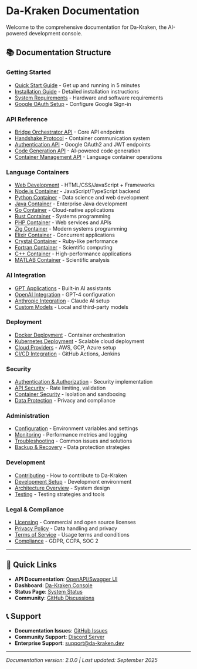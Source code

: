 # Da-Kraken Documentation

Welcome to the comprehensive documentation for Da-Kraken, the AI-powered development console.

## 📚 Documentation Structure

### Getting Started
- [Quick Start Guide](./getting-started/quickstart.md) - Get up and running in 5 minutes
- [Installation Guide](./getting-started/installation.md) - Detailed installation instructions
- [System Requirements](./getting-started/requirements.md) - Hardware and software requirements
- [Google OAuth Setup](./getting-started/google-auth.md) - Configure Google Sign-in

### API Reference
- [Bridge Orchestrator API](./api/bridge-orchestrator.md) - Core API endpoints
- [Handshake Protocol](./api/handshake-protocol.md) - Container communication system
- [Authentication API](./api/authentication.md) - Google OAuth2 and JWT endpoints
- [Code Generation API](./api/code-generation.md) - AI-powered code generation
- [Container Management API](./api/container-management.md) - Language container operations

### Language Containers
- [Web Development](./containers/web-container.md) - HTML/CSS/JavaScript + Frameworks
- [Node.js Container](./containers/nodejs-container.md) - JavaScript/TypeScript backend
- [Python Container](./containers/python-container.md) - Data science and web development
- [Java Container](./containers/java-container.md) - Enterprise Java development
- [Go Container](./containers/go-container.md) - Cloud-native applications
- [Rust Container](./containers/rust-container.md) - Systems programming
- [PHP Container](./containers/php-container.md) - Web services and APIs
- [Zig Container](./containers/zig-container.md) - Modern systems programming
- [Elixir Container](./containers/elixir-container.md) - Concurrent applications
- [Crystal Container](./containers/crystal-container.md) - Ruby-like performance
- [Fortran Container](./containers/fortran-container.md) - Scientific computing
- [C++ Container](./containers/cpp-container.md) - High-performance applications
- [MATLAB Container](./containers/matlab-container.md) - Scientific analysis

### AI Integration
- [GPT Applications](./ai/gpt-applications.md) - Built-in AI assistants
- [OpenAI Integration](./ai/openai-integration.md) - GPT-4 configuration
- [Anthropic Integration](./ai/anthropic-integration.md) - Claude AI setup
- [Custom Models](./ai/custom-models.md) - Local and third-party models

### Deployment
- [Docker Deployment](./deployment/docker.md) - Container orchestration
- [Kubernetes Deployment](./deployment/kubernetes.md) - Scalable cloud deployment
- [Cloud Providers](./deployment/cloud-providers.md) - AWS, GCP, Azure setup
- [CI/CD Integration](./deployment/cicd.md) - GitHub Actions, Jenkins

### Security
- [Authentication & Authorization](./security/auth.md) - Security implementation
- [API Security](./security/api-security.md) - Rate limiting, validation
- [Container Security](./security/container-security.md) - Isolation and sandboxing
- [Data Protection](./security/data-protection.md) - Privacy and compliance

### Administration
- [Configuration](./admin/configuration.md) - Environment variables and settings
- [Monitoring](./admin/monitoring.md) - Performance metrics and logging
- [Troubleshooting](./admin/troubleshooting.md) - Common issues and solutions
- [Backup & Recovery](./admin/backup-recovery.md) - Data protection strategies

### Development
- [Contributing](./development/contributing.md) - How to contribute to Da-Kraken
- [Development Setup](./development/setup.md) - Development environment
- [Architecture Overview](./development/architecture.md) - System design
- [Testing](./development/testing.md) - Testing strategies and tools

### Legal & Compliance
- [Licensing](./legal/licensing.md) - Commercial and open source licenses
- [Privacy Policy](./legal/privacy.md) - Data handling and privacy
- [Terms of Service](./legal/terms.md) - Usage terms and conditions
- [Compliance](./legal/compliance.md) - GDPR, CCPA, SOC 2

---

## 🔗 Quick Links

- **API Documentation**: [OpenAPI/Swagger UI](http://localhost:4000/docs)
- **Dashboard**: [Da-Kraken Console](http://localhost:3000)
- **Status Page**: [System Status](http://localhost:4000/health)
- **Community**: [GitHub Discussions](https://github.com/IBERMOLINA/Da-Kraken/discussions)

## 📞 Support

- **Documentation Issues**: [GitHub Issues](https://github.com/IBERMOLINA/Da-Kraken/issues)
- **Community Support**: [Discord Server](https://discord.gg/da-kraken)
- **Enterprise Support**: support@da-kraken.dev

---

*Documentation version: 2.0.0 | Last updated: September 2025*